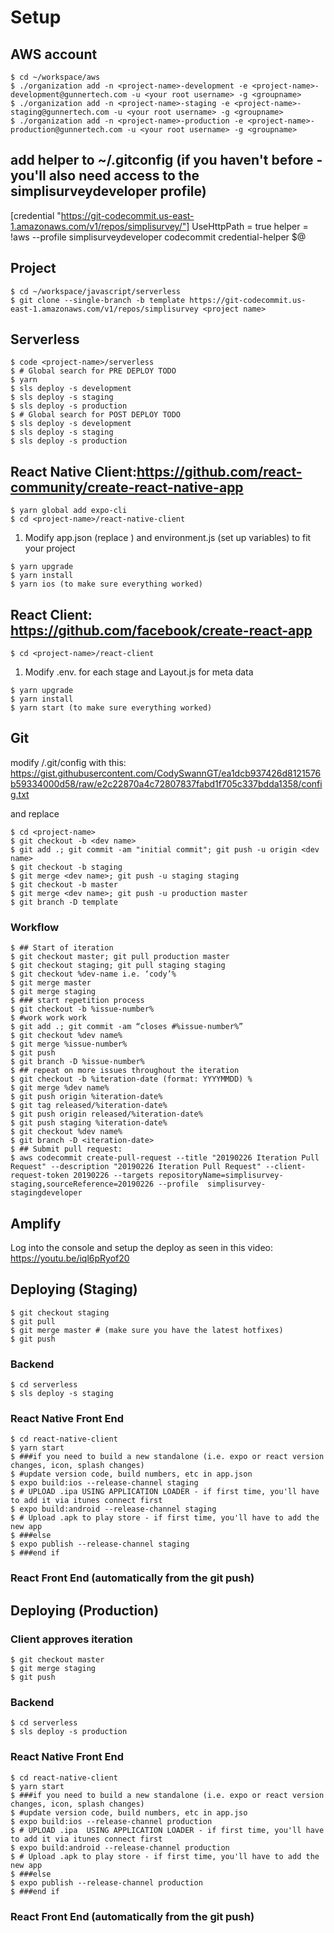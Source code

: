 # Setup
## AWS account
````
$ cd ~/workspace/aws
$ ./organization add -n <project-name>-development -e <project-name>-development@gunnertech.com -u <your root username> -g <groupname>
$ ./organization add -n <project-name>-staging -e <project-name>-staging@gunnertech.com -u <your root username> -g <groupname>
$ ./organization add -n <project-name>-production -e <project-name>-production@gunnertech.com -u <your root username> -g <groupname>
````
## add helper to ~/.gitconfig (if you haven't before - you'll also need access to the simplisurveydeveloper profile)
[credential "https://git-codecommit.us-east-1.amazonaws.com/v1/repos/simplisurvey/"]
UseHttpPath = true
helper = !aws --profile simplisurveydeveloper codecommit credential-helper $@



## Project 
````
$ cd ~/workspace/javascript/serverless
$ git clone --single-branch -b template https://git-codecommit.us-east-1.amazonaws.com/v1/repos/simplisurvey <project name>
````

## Serverless
````
$ code <project-name>/serverless
$ # Global search for PRE DEPLOY TODO
$ yarn
$ sls deploy -s development
$ sls deploy -s staging
$ sls deploy -s production
$ # Global search for POST DEPLOY TODO
$ sls deploy -s development
$ sls deploy -s staging
$ sls deploy -s production
````

## React Native Client:https://github.com/react-community/create-react-native-app
````
$ yarn global add expo-cli
$ cd <project-name>/react-native-client
````
1) Modify app.json (replace <project name>) and environment.js (set up variables) to fit your project
````
$ yarn upgrade
$ yarn install
$ yarn ios (to make sure everything worked)
````
## React Client: https://github.com/facebook/create-react-app
  ````
$ cd <project-name>/react-client
````
1) Modify .env.<stage> for each stage and Layout.js for meta data
````
$ yarn upgrade
$ yarn install
$ yarn start (to make sure everything worked)
````
## Git
modify <project-name>/.git/config with this: https://gist.githubusercontent.com/CodySwannGT/ea1dcb937426d8121576b59334000d58/raw/e2c22870a4c72807837fabd1f705c337bdda1358/config.txt

and replace <project name>
````
$ cd <project-name>
$ git checkout -b <dev name>
$ git add .; git commit -am "initial commit"; git push -u origin <dev name>
$ git checkout -b staging
$ git merge <dev name>; git push -u staging staging
$ git checkout -b master
$ git merge <dev name>; git push -u production master
$ git branch -D template
````
### Workflow
````
$ ## Start of iteration
$ git checkout master; git pull production master
$ git checkout staging; git pull staging staging
$ git checkout %dev-name i.e. ‘cody’%
$ git merge master
$ git merge staging
$ ### start repetition process
$ git checkout -b %issue-number%
$ #work work work
$ git add .; git commit -am “closes #%issue-number%”
$ git checkout %dev name%
$ git merge %issue-number%
$ git push
$ git branch -D %issue-number%
$ ## repeat on more issues throughout the iteration
$ git checkout -b %iteration-date (format: YYYYMMDD) %
$ git merge %dev name%
$ git push origin %iteration-date%
$ git tag released/%iteration-date%
$ git push origin released/%iteration-date%
$ git push staging %iteration-date%
$ git checkout %dev name%
$ git branch -D <iteration-date>
$ ## Submit pull request:
$ aws codecommit create-pull-request --title "20190226 Iteration Pull Request" --description "20190226 Iteration Pull Request" --client-request-token 20190226 --targets repositoryName=simplisurvey-staging,sourceReference=20190226 --profile  simplisurvey-stagingdeveloper
````
  
## Amplify

Log into the console and setup the deploy as seen in this video: https://youtu.be/iql6pRyof20


## Deploying (Staging)

````
$ git checkout staging
$ git pull
$ git merge master # (make sure you have the latest hotfixes)
$ git push
````

### Backend
````
$ cd serverless
$ sls deploy -s staging
````
### React Native Front End
````
$ cd react-native-client
$ yarn start
$ ###if you need to build a new standalone (i.e. expo or react version changes, icon, splash changes)
$ #update version code, build numbers, etc in app.json
$ expo build:ios --release-channel staging
$ # UPLOAD .ipa USING APPLICATION LOADER - if first time, you'll have to add it via itunes connect first
$ expo build:android --release-channel staging
$ # Upload .apk to play store - if first time, you'll have to add the new app
$ ###else
$ expo publish --release-channel staging
$ ###end if
````
### React Front End (automatically from the git push)

## Deploying (Production)

### Client approves iteration
````
$ git checkout master
$ git merge staging
$ git push
````
### Backend
````
$ cd serverless
$ sls deploy -s production
````
### React Native Front End
````
$ cd react-native-client
$ yarn start
$ ###if you need to build a new standalone (i.e. expo or react version changes, icon, splash changes)
$ #update version code, build numbers, etc in app.jso
$ expo build:ios --release-channel production
$ # UPLOAD .ipa  USING APPLICATION LOADER - if first time, you'll have to add it via itunes connect first
$ expo build:android --release-channel production
$ # Upload .apk to play store - if first time, you'll have to add the new app
$ ###else
$ expo publish --release-channel production
$ ###end if 
````
### React Front End (automatically from the git push)